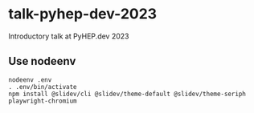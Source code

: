 # talk-pyhep-dev-2023
Introductory talk at PyHEP.dev 2023

## Use nodeenv

```
nodeenv .env
. .env/bin/activate
npm install @slidev/cli @slidev/theme-default @slidev/theme-seriph playwright-chromium
```

